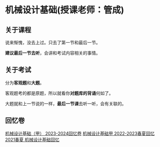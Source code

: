 # 机械设计基础(授课老师：管成)

## 关于课程

说来惭愧，没去上过。只去了第一节和最后一节。

**建议最后一节去听**，会讲和考试内容相关的事情。

## 关于考试

分为**客观题**和**大题**。

客观题考的都是原题，所以就看你**对题库的背诵**何如了。

大题就和上一节说的一样，**最后一节课**去听一听，会有关联的。

## 回忆卷

[机械设计基础（甲） 2023-2024回忆卷](https://www.cc98.org/topic/5924708)
[机械设计基础甲 2022-2023春夏回忆](https://www.cc98.org/topic/5642933)
[2021春夏 机械设计基础回忆](https://www.cc98.org/topic/5115543)
